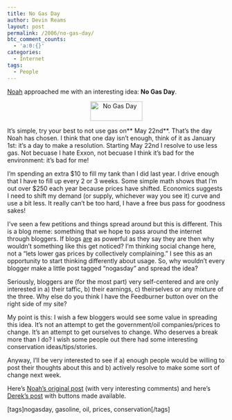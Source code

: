 ```yaml
---
title: No Gas Day
author: Devin Reams
layout: post
permalink: /2006/no-gas-day/
btc_comment_counts:
  - 'a:0:{}'
categories:
  - Internet
tags:
  - People
---
```

[Noah][1] approached me with an interesting idea: **No Gas Day**.

<div style="text-align: center">
  <a href="http://5thirtyone.com/archives/288"><img width="120" height="45" border="0" id="image266" alt="No Gas Day" src="https://devin.rea.ms/wp-content/uploads/2006/05/nogas.gif" /></a>
</div>

It&#8217;s simple, try your best to not use gas on** May 22nd**. That&#8217;s the day Noah has chosen. I think that one day isn&#8217;t enough, think of it as January 1st: it&#8217;s a day to make a resolution. Starting May 22nd I resolve to use less gas. Not becuase I hate Exxon, not becuase I think it&#8217;s bad for the environment: it&#8217;s bad for me!

I&#8217;m spending an extra $10 to fill my tank than I did last year. I drive enough that I have to fill up every 2 or 3 weeks. Some simple math shows that I&#8217;m out over $250 each year because prices have shifted. Economics suggests I need to shift my demand (or supply, whichever way you see it) curve and use a bit less. It really can&#8217;t be too hard, I have a free bus pass for goodness sakes!

I&#8217;ve seen a few petitions and things spread around but this is different. This is a blog meme: something that we hope to pass around the internet through bloggers. If blogs <u>are</u> as powerful as they say they are then why wouldn&#8217;t something like this get noticed? I&#8217;m thinking social change here, not a &#8220;lets lower gas prices by collectively complaining.&#8221; I see this as an opportunity to start thinking differently about usage. So, why wouldn&#8217;t every blogger make a little post tagged &#8220;nogasday&#8221; and spread the idea?

Seriously, bloggers are (for the most part) very self-centered and are only interested in a) their taffic, b) their earnings, c) theirselves or any mixture of the three. Why else do you think I have the Feedburner button over on the right side of my site?

My point is this: I wish a few bloggers would see some value in spreading this idea. It&#8217;s not an attempt to get the government/oil companies/prices to change. It&#8217;s an attempt to get ourselves to change. Who deserves a break more than I do? I wish some people out there had some interesting conservation ideas/tips/stories.

Anyway, I&#8217;ll be very interested to see if a) enough people would be willing to post their thoughts about this and b) actively resolve to make some sort of change next week.

Here&#8217;s [Noah&#8217;s original post][2] (with very interesting comments) and here&#8217;s [Derek&#8217;s post][3] with buttons made available.

[tags]nogasday, gasoline, oil, prices, conservation[/tags]

 [1]: http://okdork.com/
 [2]: http://okdork.com/2006/05/11/no-gas-day/
 [3]: http://5thirtyone.com/archives/288